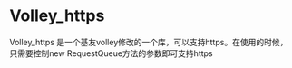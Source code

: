 # Volley_https  
Volley_https 是一个基友volley修改的一个库，可以支持https。在使用的时候，只需要控制new RequestQueue方法的参数即可支持https
